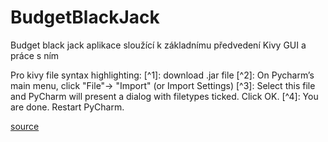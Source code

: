 # BudgetBlackJack

Budget black jack aplikace sloužící k základnímu předvedení Kivy GUI a práce s ním



Pro kivy file syntax highlighting:
    [^1]: download .jar file
    [^2]: On Pycharm’s main menu, click "File"-> "Import" (or Import Settings)
    [^3]: Select this file and PyCharm will present a dialog with filetypes ticked. Click OK.
    [^4]: You are done. Restart PyCharm.
    
[source](https://stackoverflow.com/questions/38002630/how-to-get-syntax-highlighting-on-kivy-kv-file-in-pycharm-on-osx)

